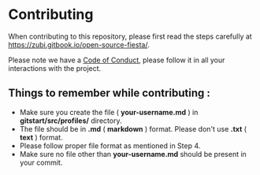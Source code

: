 # Contributing

When contributing to this repository, please first read the steps carefully at https://zubi.gitbook.io/open-source-fiesta/.

Please note we have a [Code of Conduct](https://github.com/Zubi-io/Lets-Get-Started/blob/master/CODE_OF_CONDUCT.md), please follow it in all your interactions with the project.

## Things to remember while contributing :

- Make sure you create the file ( **your-username.md** ) in **gitstart/src/profiles/** directory.
- The file should be in **.md** ( **markdown** ) format. Please don't use **.txt** ( **text** ) format.
- Please follow proper file format as mentioned in Step 4.
- Make sure no file other than **your-username.md** should be present in your commit.
